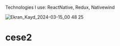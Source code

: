 Technologies I use: ReactNative, Redux, Nativewind





![Ekran_Kayd_2024-03-15_00 48 25](https://github.com/ozeerr/GetirClone/assets/137641188/f4209b3a-3b71-44b5-ad51-1da2c3399eed)
# cese2
